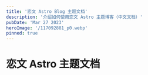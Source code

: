 ```yaml
---
title: '恋文 Astro Blog 主题文档'
description: '介绍如何使用恋文 Astro 主题博客（中文文档）'
pubDate: 'Mar 27 2023'
heroImage: '/117092881_p0.webp'
pinned: true
---
```


# 恋文 Astro 主题文档